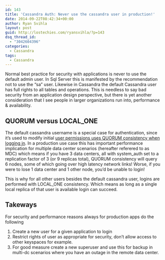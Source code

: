 ```yaml
---
id: 143
title: 'Cassandra Auth: Never use the cassandra user in production!'
date: 2014-09-22T08:42:34+00:00
author: Ryan Svihla
layout: post
guid: http://lostechies.com/ryansvihla/?p=143
dsq_thread_id:
  - "3042604396"
categories:
  - Cassandra
tags:
  - Cassandra
---
```

Normal best practice for security with applications is never to use the default admin user. In Sql Server this is manifested by the recommendation not to use the “sa” user. Likewise in Cassandra the default Cassandra user has full rights to all tables and operations. This is needless to say bad security from an application design perspective, but there is yet another consideration that I see people in larger organizations run into, performance & availability.

## QUORUM versus LOCAL_ONE

The default cassandra username is a special case for authentication, since it’s used to modify initial [user permissions uses QUORUM consistency when logging in](https://issues.apache.org/jira/browse/CASSANDRA-5310). In a production use case this has important performance implication for multiple data center scenarios (hereafter referered to as MDC) which means if you have 3 data centers, all with system_auth set to a replication factor of 3 (or 9 replicas total), QUORUM consistency will query 6 nodes, some of which going over high latency network links! Worse, if you were to lose 1 data center and 1 other node, you’d be unable to login! 

This is why for all other users besides the default cassandra user, logins are performed with LOCAL_ONE consistency. Which means as long as a single local replica of that user is available login can succeed.

## Takeways

For security and performance reasons always for production apps do the following

  1. Create a new user for a given application to login
  2. Restrict rights of user as appropriate for security, don&#8217;t allow access to other keyspaces for example.
  3. For good measure create a new superuser and use this for backup in multi-dc scenarios where you have an outage in the remote data center.